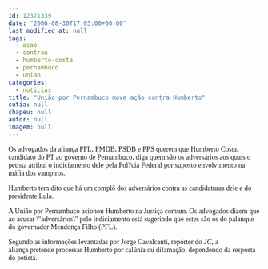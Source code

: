 ```yaml
---
id: 12371339
date: "2006-08-30T17:03:00+00:00"
last_modified_at: null
tags:
  - acao
  - contran
  - humberto-costa
  - pernambuco
  - uniao
categories:
  - noticias
title: "União por Pernambuco move ação contra Humberto"
sutia: null
chapeu: null
autor: null
imagem: null
---
```

<p><P><FONT face=Verdana>Os advogados da aliança PFL, PMDB, PSDB e PPS querem que Humberto Costa, candidato do PT ao governo de Pernambuco, diga quem são os adversários aos quais o petista atribui o indiciamento dele pela Pol?cia Federal por suposto envolvimento na máfia dos vampiros.</FONT></P></p>
<p><P><FONT face=Verdana>Humberto tem dito que há um complô dos adversários contra as candidaturas dele e do presidente Lula.</FONT></P></p>
<p><P><FONT face=Verdana>A União por Pernambuco acionou Humberto na Justiça comum. Os advogados dizem que ao acusar \"adversários\" pelo indiciamento está sugerindo que estes são os do palanque do governador Mendonça Filho (PFL).</FONT></P></p>
<p><P><FONT face=Verdana>Segundo as informações levantadas por Jorge Cavalcanti, repórter do <EM>JC</EM>,&nbsp;a aliança&nbsp;pretende processar Humberto por calúnia ou difamação, dependendo da resposta do petista.</FONT></P> </p>
